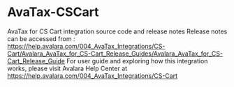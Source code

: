 # AvaTax-CSCart
AvaTax for CS Cart integration source code and release notes
Release notes can be accessed from : https://help.avalara.com/004_AvaTax_Integrations/CS-Cart/Avalara_AvaTax_for_CS-Cart_Release_Guides/Avalara_AvaTax_for_CS-Cart_Release_Guide
For user guide and exploring how this integration works, please visit Avalara Help Center at https://help.avalara.com/004_AvaTax_Integrations/CS-Cart
